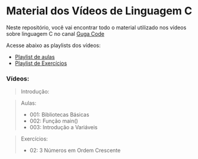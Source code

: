 # Material dos Vídeos de Linguagem C

Neste repositório, você vai encontrar todo o material utilizado nos vídeos sobre linguagem C no canal [Guga Code](https://www.youtube.com/@guga_code)

Acesse abaixo as playlists dos vídeos:
- [Playlist de aulas](https://www.youtube.com/playlist?list=PLwqXASipA2M39pVqirF99Yd7weTn8psVe)
- [Playlist de Exercícios](https://www.youtube.com/playlist?list=PLwqXASipA2M066eMNICuNZgf1WpFrSbFu)

### Vídeos:

> Introdução:

> Aulas:
> - 001: Bibliotecas Básicas
> - 002: Função main()
> - 003: Introdução a Variáveis

> Exercícios:
> - 02: 3 Números em Ordem Crescente
